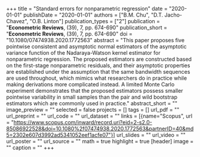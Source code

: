 +++
title = "Standard errors for nonparametric regression"
date = "2020-01-01"
publishDate = "2020-01-01"
authors = ["B.M. Chu", "D.T. Jacho-Chavez", "O.B. Linton"]
publication_types = ["2"]
publication = "**Econometric Reviews**, (39), 7, pp. 674-690"
publication_short = "**Econometric Reviews**, (39), 7, pp. 674-690"
doi = "10.1080/07474938.2020.1772563"
abstract = "This paper proposes five pointwise consistent and asymptotic normal estimators of the asymptotic variance function of the Nadaraya-Watson kernel estimator for nonparametric regression. The proposed estimators are constructed based on the first-stage nonparametric residuals, and their asymptotic properties are established under the assumption that the same bandwidth sequences are used throughout, which mimics what researchers do in practice while making derivations more complicated instead. A limited Monte Carlo experiment demonstrates that the proposed estimators possess smaller pointwise variability in small samples than the pair and wild bootstrap estimators which are commonly used in practice."
abstract_short = ""
image_preview = ""
selected = false
projects = []
tags = []
url_pdf = ""
url_preprint = ""
url_code = ""
url_dataset = ""
links = [{name="Scopus", url = "https://www.scopus.com/inward/record.uri?eid=2-s2.0-85086922528&doi=10.1080%2f07474938.2020.1772563&partnerID=40&md5=2302e607d3992ad5341052eef1acfe07"}]
url_slides = ""
url_video = ""
url_poster = ""
url_source = ""
math = true
highlight = true
[header]
image = ""
caption = ""
+++
